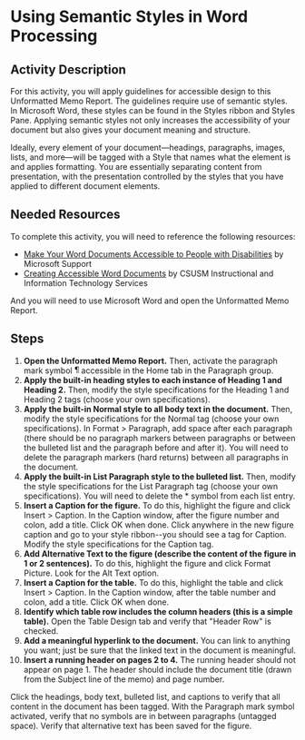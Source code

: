 # Using Semantic Styles in Word Processing

## Activity Description
For this activity, you will apply guidelines for accessible design to this Unformatted Memo Report. The guidelines require use of semantic styles. In Microsoft Word, these styles can be found in the Styles ribbon and Styles Pane. Applying semantic styles not only increases the accessibility of your document but also gives your document meaning and structure. 

Ideally, every element of your document—headings, paragraphs, images, lists, and more—will be tagged with a Style that names what the element is and applies formatting. You are essentially separating content from presentation, with the presentation controlled by the styles that you have applied to different document elements.

## Needed Resources
To complete this activity, you will need to reference the following resources:
* [Make Your Word Documents Accessible to People with Disabilities](https://support.microsoft.com/en-us/office/make-your-word-documents-accessible-to-people-with-disabilities-d9bf3683-87ac-47ea-b91a-78dcacb3c66d) by Microsoft Support
* [Creating Accessible Word Documents](https://www.csusm.edu/iits/services/accessibility/guides/word.html) by CSUSM Instructional and Information Technology Services

And you will need to use Microsoft Word and open the Unformatted Memo Report.

## Steps

1. **Open the Unformatted Memo Report.** Then, activate the paragraph mark symbol ![paragraph mark symbol](parasymbol.png) accessible in the Home tab in the Paragraph group.
2. **Apply the built-in heading styles to each instance of Heading 1 and Heading 2.** Then, modify the style specifications for the Heading 1 and Heading 2 tags (choose your own specifications).
3. **Apply the built-in Normal style to all body text in the document.** Then, modify the style specifications for the Normal tag (choose your own specifications). In Format > Paragraph, add space after each paragraph (there should be no paragraph markers between paragraphs or between the bulleted list and the paragraph before and after it). You will need to delete the paragraph markers (hard returns) between all paragraphs in the document.
4. **Apply the built-in List Paragraph style to the bulleted list.** Then, modify the style specifications for the List Paragraph tag (choose your own specifications). You will need to delete the * symbol from each list entry.
5. **Insert a Caption for the figure.** To do this, highlight the figure and click Insert > Caption. In the Caption window, after the figure number and colon, add a title. Click OK when done. Click anywhere in the new figure caption and go to your style ribbon--you should see a tag for Caption. Modify the style specifications for the Caption tag.
6. **Add Alternative Text to the figure (describe the content of the figure in 1 or 2 sentences).** To do this, highlight the figure and click Format Picture. Look for the Alt Text option.
7. **Insert a Caption for the table.** To do this, highlight the table and click Insert > Caption. In the Caption window, after the table number and colon, add a title. Click OK when done.
8. **Identify which table row includes the column headers (this is a simple table).** Open the Table Design tab and verify that "Header Row" is checked.
9. **Add a meaningful hyperlink to the document.** You can link to anything you want; just be sure that the linked text in the document is meaningful.
10. **Insert a running header on pages 2 to 4.** The running header should not appear on page 1. The header should include the document title (drawn from the Subject line of the memo) and page number.

Click the headings, body text, bulleted list, and captions to verify that all content in the document has been tagged. With the Paragraph mark symbol activated, verify that no symbols are in between paragraphs (untagged space). Verify that alternative text has been saved for the figure. 
